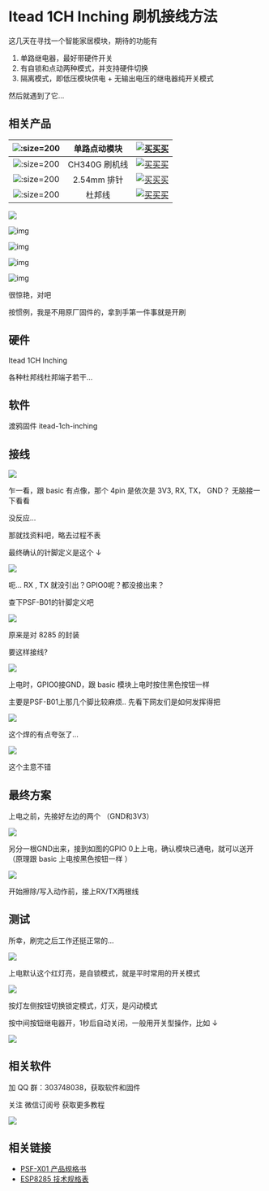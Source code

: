 

# Itead 1CH Inching 刷机接线方法

这几天在寻找一个智能家居模块，期待的功能有

1. 单路继电器，最好带硬件开关
2. 有自锁和点动两种模式，并支持硬件切换
3. 隔离模式，即低压模块供电 + 无输出电压的继电器纯开关模式

然后就遇到了它...


## 相关产品

| ![](http://pic.airijia.com/doc/20181122162758.png ':size=200')| 单路点动模块 |  [![买买买](http://cdn.airijia.com/b6eca8da724952cc0251.gif ':size=150')](https://item.taobao.com/item.htm?id=45559650031) |
|:-:|:-:|:-:|
| ![](http://pic.airijia.com/doc/20181122161759.png ':size=200')| CH340G 刷机线 |  [![买买买](http://cdn.airijia.com/b6eca8da724952cc0251.gif ':size=150')](https://item.taobao.com/item.htm?id=45528507062) |
| ![](http://pic.airijia.com/doc/20181122162258.png ':size=200')| 2.54mm 排针 |  [![买买买](http://cdn.airijia.com/b6eca8da724952cc0251.gif ':size=150')](https://item.taobao.com/item.htm?id=551916669247) |
| ![](http://pic.airijia.com/doc/20181122162418.png ':size=200')| 杜邦线 |  [![买买买](http://cdn.airijia.com/b6eca8da724952cc0251.gif ':size=150')](https://item.taobao.com/item.htm?id=45608073136) |






![](https://ws1.sinaimg.cn/large/007fN5Xegy1fv6z7su6n0j30ku0fa7cg.jpg)

![img](http://dl.itead.cc/IM160722001/Self-lockIing-Inching-Mode-Wireless-Switch-5V-self-locking-1.gif)




![img](http://dl.itead.cc/IM160722001/self-locking-inching-wireless-switch-5V-self-locking-2.gif)



![img](http://dl.itead.cc/IM160722001/self-locking-inching-wireless-switch-5V-inching1.gif)

![img](http://dl.itead.cc/IM160722001/self-locking-inching-wireless-switch-5V-inching2.gif)

很惊艳，对吧

按惯例，我是不用原厂固件的，拿到手第一件事就是开刷

## 硬件

Itead 1CH Inching

各种杜邦线杜邦端子若干...



## 软件

渡鸦固件  itead-1ch-inching



## 接线

![](https://ws1.sinaimg.cn/large/007fN5Xegy1fv6zkla2bmj31ai0ka4qq.jpg)

乍一看，跟 basic 有点像，那个 4pin 是依次是 3V3, RX, TX， GND？ 无脑接一下看看

没反应...

那就找资料吧，略去过程不表

最终确认的针脚定义是这个 ↓

![](http://pic.airijia.com/doc/20181126213949.png)

呃... RX , TX 就没引出？GPIO0呢？都没接出来？

查下PSF-B01的针脚定义吧

![](http://pic.airijia.com/doc/20181126214613.png)

原来是对 8285 的封装

要这样接线?



![](https://ws1.sinaimg.cn/large/007fN5Xegy1fv702t46dtj31200whnpe.jpg)

上电时，GPIO0接GND，跟 basic 模块上电时按住黑色按钮一样

主要是PSF-B01上那几个脚比较麻烦.. 先看下网友们是如何发挥得把


![](http://pic.airijia.com/doc/20181126214516.png)

这个焊的有点夸张了...


![](http://pic.airijia.com/doc/20181126215407.png)

这个主意不错



## 最终方案

上电之前，先接好左边的两个 （GND和3V3）

![](https://ws1.sinaimg.cn/large/007fN5Xegy1fv70zq8yywj316u0x51kz.jpg)

另分一根GND出来，接到如图的GPIO 0上上电，确认模块已通电，就可以送开（原理跟 basic 上电按黑色按钮一样 ）

![](https://ws1.sinaimg.cn/large/007fN5Xegy1fv710szmz5j30wj0tuu0x.jpg)

开始擦除/写入动作前，接上RX/TX两根线



## 测试

所幸，刷完之后工作还挺正常的...

![](https://ws1.sinaimg.cn/large/007fN5Xegy1fv711vyklaj31s80s7npf.jpg)

上电默认这个红灯亮，是自锁模式，就是平时常用的开关模式



![](https://i.loli.net/2018/09/12/5b9909f412b4f.png)

按灯左侧按钮切换锁定模式，灯灭，是闪动模式

按中间按钮继电器开，1秒后自动关闭，一般用开关型操作，比如 ↓



![](https://ws1.sinaimg.cn/large/007fN5Xegy1fv71ctn5h3j30py0fo7h4.jpg)

## 相关软件

加 QQ 群：303748038，获取软件和固件


关注 微信订阅号 获取更多教程

![](https://ws1.sinaimg.cn/large/007fN5Xegy1fv99qfit90j30by0byjsh.jpg)



## 相关链接


- [PSF-X01 产品规格书](https://datasheet.lcsc.com/szlcsc/Coolkit-PSF-B01-GL_C168936.pdf)
- [ESP8285 技术规格表](https://www.espressif.com/sites/default/files/documentation/0a-esp8285_datasheet_cn.pdf)

